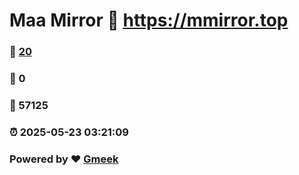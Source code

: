 # Maa Mirror :link: https://mmirror.top 
### :page_facing_up: [20](https://mmirror.top/tag.html) 
### :speech_balloon: 0 
### :hibiscus: 57125 
### :alarm_clock: 2025-05-23 03:21:09 
### Powered by :heart: [Gmeek](https://github.com/Meekdai/Gmeek)

